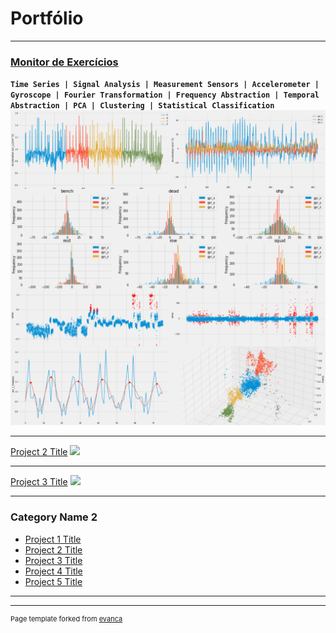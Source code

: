 # Portfólio
---

### [Monitor de Exercícios](https://github.com/andre-balbi/monitor-exercicios)

**`Time Series | Signal Analysis | Measurement Sensors | Accelerometer | Gyroscope | Fourier Transformation | Frequency Abstraction | Temporal Abstraction | PCA | Clustering | Statistical Classification`**
<img src="images/fitness-tracker.png?raw=true"/>


---
[Project 2 Title](/pdf/sample_presentation.pdf)
<img src="images/dummy_thumbnail.jpg?raw=true"/>

---
[Project 3 Title](http://example.com/)
<img src="images/dummy_thumbnail.jpg?raw=true"/>

---

### Category Name 2

- [Project 1 Title](http://example.com/)
- [Project 2 Title](http://example.com/)
- [Project 3 Title](http://example.com/)
- [Project 4 Title](http://example.com/)
- [Project 5 Title](http://example.com/)

---




---
<p style="font-size:11px">Page template forked from <a href="https://github.com/evanca/quick-portfolio">evanca</a></p>
<!-- Remove above link if you don't want to attibute -->
